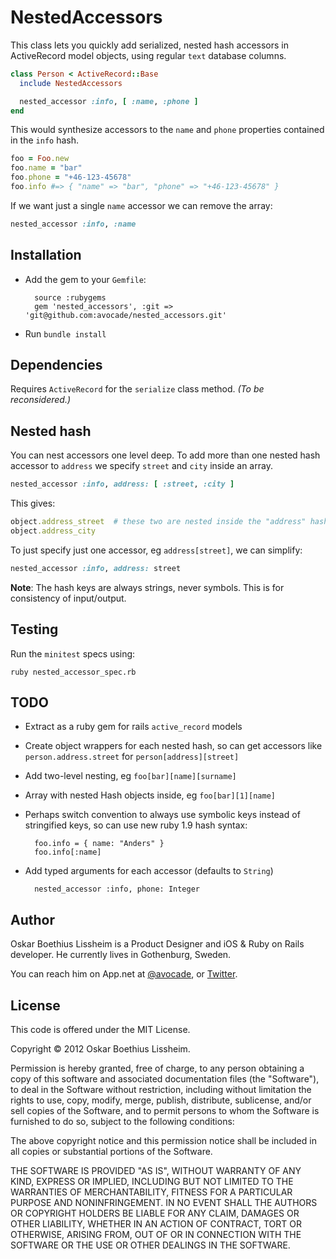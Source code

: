 NestedAccessors
==============

This class lets you quickly add serialized, nested hash accessors in ActiveRecord
model objects, using regular `text` database columns.

```ruby
class Person < ActiveRecord::Base
  include NestedAccessors

  nested_accessor :info, [ :name, :phone ]
end
```

This would synthesize accessors to the `name` and `phone` properties contained
in the `info` hash.

```ruby
foo = Foo.new
foo.name = "bar"
foo.phone = "+46-123-45678"
foo.info #=> { "name" => "bar", "phone" => "+46-123-45678" }
```

If we want just a single `name` accessor we can remove the array:

```ruby
nested_accessor :info, :name
```


Installation
------------

- Add the gem to your `Gemfile`:

        source :rubygems
        gem 'nested_accessors', :git => 'git@github.com:avocade/nested_accessors.git'

- Run `bundle install`


Dependencies
------------

Requires `ActiveRecord` for the `serialize` class method. _(To be
reconsidered.)_


Nested hash
------------

You can nest accessors one level deep. To add more than one
nested hash accessor to `address` we specify `street` and `city`
inside an array.

```ruby
nested_accessor :info, address: [ :street, :city ]
```

This gives:

```ruby
object.address_street  # these two are nested inside the "address" hash
object.address_city
```

To just specify just one accessor, eg `address[street]`, we can simplify:

```ruby
nested_accessor :info, address: street
```

**Note**: The hash keys are always strings, never symbols. This is for
consistency of input/output.


Testing
-------

Run the `minitest` specs using:

    ruby nested_accessor_spec.rb


TODO
-----

- Extract as a ruby gem for rails `active_record` models
- Create object wrappers for each nested hash, so can get accessors like `person.address.street` for `person[address][street]`
- Add two-level nesting, eg `foo[bar][name][surname]`
- Array with nested Hash objects inside, eg `foo[bar][1][name]`
- Perhaps switch convention to always use symbolic keys instead of
stringified keys, so can use new ruby 1.9 hash syntax:

        foo.info = { name: "Anders" }
        foo.info[:name]

- Add typed arguments for each accessor (defaults to `String`)

        nested_accessor :info, phone: Integer

Author
------

Oskar Boethius Lissheim is a Product Designer and iOS &amp; Ruby on Rails developer. He currently lives in Gothenburg, Sweden.

You can reach him on App.net at
[@avocade](http://alpha.app.net/avocade), or
[Twitter](http://twitter.com/avocade).


License
-------

This code is offered under the MIT License.

Copyright &copy; 2012 Oskar Boethius Lissheim.

Permission is hereby granted, free of charge, to any person obtaining a
copy of this software and associated documentation files (the
"Software"), to deal in the Software without restriction, including
without limitation the rights to use, copy, modify, merge, publish,
distribute, sublicense, and/or sell copies of the Software, and to
permit persons to whom the Software is furnished to do so, subject to
the following conditions:

The above copyright notice and this permission notice shall be included
in all copies or substantial portions of the Software.

THE SOFTWARE IS PROVIDED "AS IS", WITHOUT WARRANTY OF ANY KIND, EXPRESS
OR IMPLIED, INCLUDING BUT NOT LIMITED TO THE WARRANTIES OF
MERCHANTABILITY, FITNESS FOR A PARTICULAR PURPOSE AND NONINFRINGEMENT.
IN NO EVENT SHALL THE AUTHORS OR COPYRIGHT HOLDERS BE LIABLE FOR ANY
CLAIM, DAMAGES OR OTHER LIABILITY, WHETHER IN AN ACTION OF CONTRACT,
TORT OR OTHERWISE, ARISING FROM, OUT OF OR IN CONNECTION WITH THE
SOFTWARE OR THE USE OR OTHER DEALINGS IN THE SOFTWARE.
